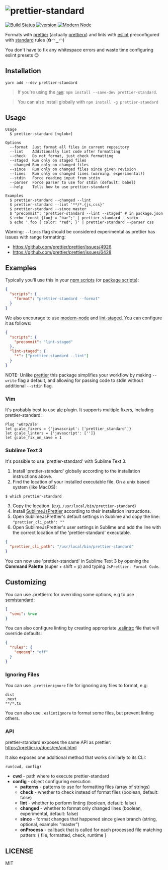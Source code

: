 # ![prettier-standard](https://i.imgur.com/F62GQUk.png)

[![Build Status][build-badge]][build] [![version][version-badge]][package] [![Modern Node](https://img.shields.io/badge/modern-node-9BB48F.svg)](https://github.com/sheerun/modern-node)

Formats with [prettier](https://github.com/prettier/prettier) (actually [prettierx](https://github.com/brodybits/prettierx)) and lints with [eslint](https://eslint.org/) preconfigured with [standard](https://github.com/standard/standard) rules (✿◠‿◠)

You don't have to fix any whitespace errors and waste time configuring eslint presets :relieved:

## Installation

```
yarn add --dev prettier-standard
```

> If you're using the [`npm`][npm]: `npm install --save-dev prettier-standard`.

> You can also install globally with `npm install -g prettier-standard`

## Usage

```
Usage
  $ prettier-standard [<glob>]

Options
  --format  Just format all files in current repository
  --lint    Additionally lint code after formatting
  --check   Do not format, just check formatting
  --staged  Run only on staged files
  --changed Run only on changed files
  --since   Run only on changed files since given revision
  --lines   Run only on changed lines (warning: experimental!)
  --stdin   Force reading input from stdin
  --parser  Force parser to use for stdin (default: babel)
  --help    Tells how to use prettier-standard

Examples
  $ prettier-standard --changed --lint
  $ prettier-standard --lint '**/*.{js,css}'
  $ prettier-standard --since master
  $ "precommit": "prettier-standard --lint --staged" # in package.json
  $ echo 'const {foo} = "bar";' | prettier-standard --stdin
  $ echo '.foo { color: "red"; }' | prettier-standard --parser css
```

Warning: `--lines` flag should be considered experimental as prettier has issues with range formatting:

- https://github.com/prettier/prettier/issues/4926
- https://github.com/prettier/prettier/issues/6428

## Examples

Typically you'll use this in your [npm scripts][npm scripts] (or [package scripts][package scripts]):

```json
{
  "scripts": {
    "format": "prettier-standard --format"
  }
}
```

We also encourage to use [modern-node](https://github.com/sheerun/modern-node) and [lint-staged](https://github.com/okonet/lint-staged). You can configure it as follows:

```json
{
  "scripts": {
    "precommit": "lint-staged"
  },
  "lint-staged": {
    "*": ["prettier-standard --lint"]
  }
}
```

NOTE: Unlike [prettier](https://github.com/prettier/prettier) this package simplifies your workflow by making `--write` flag a default, and allowing for passing code to stdin without additional `--stdin` flag.

### Vim

It's probably best to use [ale](https://github.com/w0rp/ale) plugin. It supports multiple fixers, including prettier-standard:

```
Plug 'w0rp/ale'
let g:ale_fixers = {'javascript': ['prettier_standard']}
let g:ale_linters = {'javascript': ['']}
let g:ale_fix_on_save = 1
```

### Sublime Text 3

It's possible to use 'prettier-standard' with Sublime Text 3.

1. Install 'prettier-standard' globally according to the installation instructions above.
2. Find the location of your installed executable file.
   On a unix based system (like MacOS):

```curl
$ which prettier-standard
```

3. Copy the location. (e.g. `/usr/local/bin/prettier-standard`)
4. Install [SublimeJsPrettier](https://github.com/jonlabelle/SublimeJsPrettier) according to their installation instructions.
5. Open SublimeJsPrettier's default settings in Sublime and copy the line: `"prettier_cli_path": ""`
6. Open SublimeJsPrettier's user settings in Sublime and add the line with the correct location of the 'prettier-standard' executable.

```json
{
  "prettier_cli_path": "/usr/local/bin/prettier-standard"
}
```

You can now use 'prettier-standard' in Sublime Text 3 by opening the **Command Palette** (super + shift + p) and typing `JsPrettier: Format Code`.

## Customizing

You can use .prettierrc for overriding some options, e.g to use [semistandard](https://www.npmjs.com/package/semistandard):

```json
{
  "semi": true
}
```

You can also configure linting by creating appropriate [.eslintrc]() file that will override defaults:

```json
{
  "rules": {
    "eqeqeq": "off"
  }
}
```

### Ignoring Files

You can use `.prettierignore` file for ignoring any files to format, e.g:

```
dist
.next
**/*.ts
```

You can also use `.eslintignore` to format some files, but prevent linting others.

### API

prettier-standard exposes the same API as prettier: https://prettier.io/docs/en/api.html

It also exposes one additional method that works similarly to its CLI:

`run(cwd, config)`

- **cwd** - path where to execute prettier-standard
- **config** - object configuring execution
  - **patterns** - patterns to use for formatting files (array of strings)
  - **check** - whether to check instead of format files (boolean, default: false)
  - **lint** - whether to perform linting (boolean, default: false)
  - **changed** - whether to format only changed lines (boolean, experimental, default: false)
  - **since** - format changes that happened since given branch (string, optional, example: "master")
  - **onProcess** - callback that is called for each processed file matching pattern: { file, formatted, check, runtime }

## LICENSE

MIT

[yarn]: https://yarnpkg.com/
[npm]: https://www.npmjs.com/
[node]: https://nodejs.org
[build-badge]: https://img.shields.io/travis/sheerun/prettier-standard.svg?style=flat-square
[build]: https://travis-ci.org/sheerun/prettier-standard
[coverage-badge]: https://img.shields.io/codecov/c/github/sheerun/prettier-standard.svg?style=flat-square
[coverage]: https://codecov.io/github/sheerun/prettier-standard
[dependencyci-badge]: https://dependencyci.com/github/sheerun/prettier-standard/badge?style=flat-square
[dependencyci]: https://dependencyci.com/github/sheerun/prettier-standard
[version-badge]: https://img.shields.io/npm/v/prettier-standard.svg?style=flat-square
[package]: https://www.npmjs.com/package/prettier-standard
[npm scripts]: https://docs.npmjs.com/misc/scripts
[package scripts]: https://github.com/kentcdodds/p-s
[glob]: https://github.com/isaacs/node-glob
